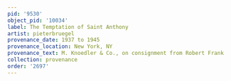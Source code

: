 ```yaml
---
pid: '9530'
object_pid: '10034'
label: The Temptation of Saint Anthony
artist: pieterbruegel
provenance_date: 1937 to 1945
provenance_location: New York, NY
provenance_text: M. Knoedler & Co., on consignment from Robert Frank
collection: provenance
order: '2697'
---
```

